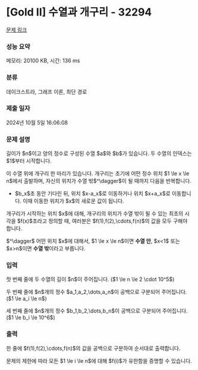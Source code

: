 # [Gold II] 수열과 개구리 - 32294 

[문제 링크](https://www.acmicpc.net/problem/32294) 

### 성능 요약

메모리: 20100 KB, 시간: 136 ms

### 분류

데이크스트라, 그래프 이론, 최단 경로

### 제출 일자

2024년 10월 5일 16:06:08

### 문제 설명

<p>길이가 $n$이고 양의 정수로 구성된 수열 $a$와 $b$가 있습니다. 두 수열의 인덱스는 $1$부터 시작합니다.</p>

<p>이 수열 위에 개구리 한 마리가 있습니다. 개구리는 초기에 어떤 정수 위치 $1 \le x \le n$에서 출발하며, 자신의 위치가 수열 밖$^\dagger$이 될 때까지 다음을 반복합니다.</p>

<ul>
	<li>$b_x$초 동안 기다린 뒤, 위치 $x-a_x$로 이동하거나 위치 $x+a_x$로 이동합니다. 이때 이동한 위치가 $x$의 새로운 값이 됩니다.</li>
</ul>

<p>개구리가 시작하는 위치 $x$에 대해, 개구리의 위치가 수열 밖이 될 수 있는 최초의 시각을 $f(x)$초라고 정의할 때, 여러분은 $f(1),f(2),\cdots,f(n)$의 값을 모두 구해야 합니다.</p>

<p>$^\dagger$ 어떤 위치 $x$에 대해서, $1 \le x \le n$이면 <strong>수열 안</strong>, $x<1$ 또는 $x>n$이면 <strong>수열 밖</strong>이라고 부릅니다.</p>

### 입력 

 <p>첫 번째 줄에 두 수열의 길이 $n$이 주어집니다. ($1 \le n \le 2 \cdot 10^5$)</p>

<p>두 번째 줄에 $n$개의 정수 $a_1,a_2,\dots,a_n$이 공백으로 구분되어 주어집니다. ($1 \le a_i \le n$)</p>

<p>세 번째 줄에 $n$개의 정수 $b_1,b_2,\dots,b_n$이 공백으로 구분되어 주어집니다. ($1 \le b_i \le 10^6$)</p>

### 출력 

 <p>한 줄에 $f(1),f(2),\cdots,f(n)$의 값을 공백으로 구분하여 순서대로 출력합니다.</p>

<p>문제의 제한에 따라 모든 $1 \le i \le n$에 대해 $f(i)$가 유한함을 증명할 수 있습니다.</p>


